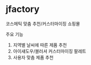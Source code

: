 # jfactory
코스메틱 맞춤 추천/커스터마이징 쇼핑몰

주요 기능
1. 지역별 날씨에 따른 제품 추천
2. 아이섀도우/블러셔 커스터마이징 팔레트
3. 사용자 맞춤 제품 추천
